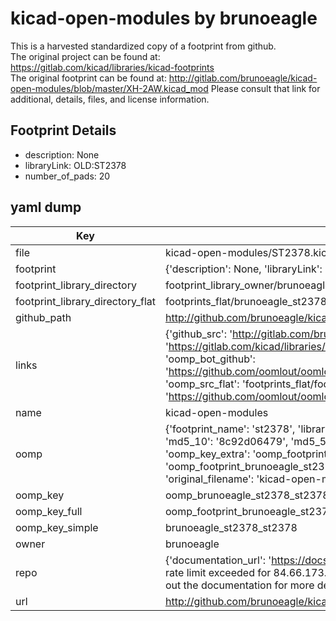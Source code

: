 # kicad-open-modules by brunoeagle  
This is a harvested standardized copy of a footprint from github.  
The original project can be found at:  
https://gitlab.com/kicad/libraries/kicad-footprints  
The original footprint can be found at:
http://gitlab.com/brunoeagle/kicad-open-modules/blob/master/XH-2AW.kicad_mod
Please consult that link for additional, details, files, and license information.  
## Footprint Details
* description: None  
* libraryLink: OLD:ST2378  
* number_of_pads: 20  
## yaml dump  
| Key | Value |  
| --- | --- |  
| file | kicad-open-modules/ST2378.kicad_mod |  
| footprint | {'description': None, 'libraryLink': 'OLD:ST2378', 'number_of_pads': 20} |  
| footprint_library_directory | footprint_library_owner/brunoeagle_kicad-open-modules |  
| footprint_library_directory_flat | footprints_flat/brunoeagle_st2378_st2378/working |  
| github_path | http://github.com/brunoeagle/kicad-open-modules/blob/master/ST2378.kicad_mod |  
| links | {'github_src': 'http://gitlab.com/brunoeagle/kicad-open-modules/blob/master/XH-2AW.kicad_mod', 'github_src_repo': 'https://gitlab.com/kicad/libraries/kicad-footprints', 'oomp_bot': 'footprints/brunoeagle_st2378_st2378/working', 'oomp_bot_github': 'https://github.com/oomlout/oomlout_oomp_footprint_bot/tree/main/footprints/brunoeagle_st2378_st2378/working', 'oomp_src_flat': 'footprints_flat/footprints_flat/brunoeagle_st2378_st2378/working', 'oomp_src_flat_github': 'https://github.com/oomlout/oomlout_oomp_footprint_src/tree/main/footprints_flat/brunoeagle_st2378_st2378/working'} |  
| name | kicad-open-modules |  
| oomp | {'footprint_name': 'st2378', 'library_name': 'st2378_kicad_mod', 'md5': '8c92d064794301868b5b6c9ce44a822e', 'md5_10': '8c92d06479', 'md5_5': '8c92d', 'md5_6': '8c92d0', 'oomp_key': 'oomp_brunoeagle_st2378_st2378', 'oomp_key_extra': 'oomp_footprint_brunoeagle_st2378_st2378', 'oomp_key_full': 'oomp_footprint_brunoeagle_st2378_st2378_8c92d0', 'oomp_key_simple': 'brunoeagle_st2378_st2378', 'original_filename': 'kicad-open-modules/ST2378.kicad_mod', 'owner_name': 'brunoeagle'} |  
| oomp_key | oomp_brunoeagle_st2378_st2378 |  
| oomp_key_full | oomp_footprint_brunoeagle_st2378_st2378 |  
| oomp_key_simple | brunoeagle_st2378_st2378 |  
| owner | brunoeagle |  
| repo | {'documentation_url': 'https://docs.github.com/rest/overview/resources-in-the-rest-api#rate-limiting', 'message': "API rate limit exceeded for 84.66.173.59. (But here's the good news: Authenticated requests get a higher rate limit. Check out the documentation for more details.)"} |  
| url | http://github.com/brunoeagle/kicad-open-modules |  

